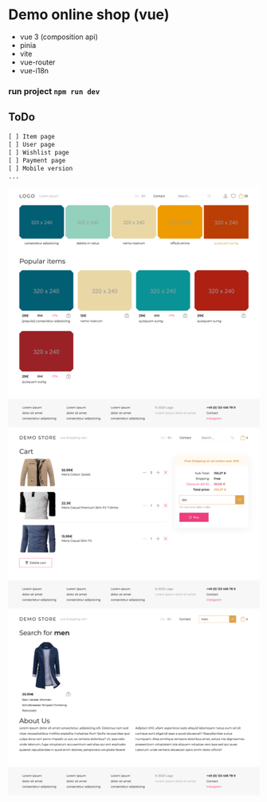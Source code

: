 # Demo online shop (vue)

* vue 3 (composition api)
* pinia
* vite
* vue-router
* vue-i18n

### run project `npm run dev`

## ToDo

```
[ ] Item page
[ ] User page
[ ] Wishlist page
[ ] Payment page
[ ] Mobile version  
...
```
![Demo home page](public/main.png "Demo home page")
![Demo cart](public/cart.png "Demo cart")
![Demo search](public/search.png "Demo search page")